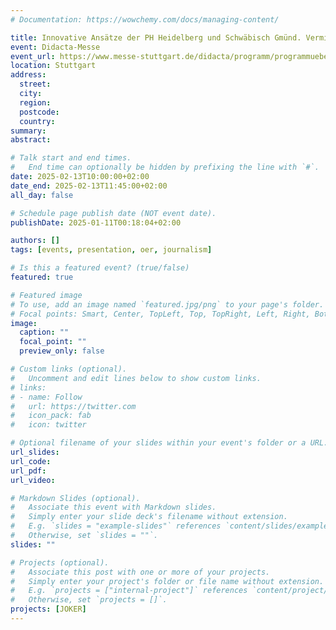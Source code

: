 ```yaml
---
# Documentation: https://wowchemy.com/docs/managing-content/

title: Innovative Ansätze der PH Heidelberg und Schwäbisch Gmünd. Vermittlung journalistischer Kompetenzen.
event: Didacta-Messe
event_url: https://www.messe-stuttgart.de/didacta/programm/programmuebersicht/programmsuche?timeOfDayFilter=morning&dateFilter=13%2C1%2C2025%2C13%2C1%2C2025#/program/configuration.773bfeab-690e-4ad9-85e9-5df8cfe41830-contribution.707979f5-59cd-4b14-9b6a-bef4787cb9e1-a3f79db5-cdda-4375-89b2-d9ab61b7efb8
location: Stuttgart
address:
  street:
  city:
  region:
  postcode:
  country:
summary: 
abstract:

# Talk start and end times.
#   End time can optionally be hidden by prefixing the line with `#`.
date: 2025-02-13T10:00:00+02:00
date_end: 2025-02-13T11:45:00+02:00
all_day: false

# Schedule page publish date (NOT event date).
publishDate: 2025-01-11T00:18:04+02:00

authors: []
tags: [events, presentation, oer, journalism]

# Is this a featured event? (true/false)
featured: true

# Featured image
# To use, add an image named `featured.jpg/png` to your page's folder. 
# Focal points: Smart, Center, TopLeft, Top, TopRight, Left, Right, BottomLeft, Bottom, BottomRight.
image:
  caption: ""
  focal_point: ""
  preview_only: false

# Custom links (optional).
#   Uncomment and edit lines below to show custom links.
# links:
# - name: Follow
#   url: https://twitter.com
#   icon_pack: fab
#   icon: twitter

# Optional filename of your slides within your event's folder or a URL.
url_slides: 
url_code:
url_pdf:
url_video: 

# Markdown Slides (optional).
#   Associate this event with Markdown slides.
#   Simply enter your slide deck's filename without extension.
#   E.g. `slides = "example-slides"` references `content/slides/example-slides.md`.
#   Otherwise, set `slides = ""`.
slides: ""

# Projects (optional).
#   Associate this post with one or more of your projects.
#   Simply enter your project's folder or file name without extension.
#   E.g. `projects = ["internal-project"]` references `content/project/deep-learning/index.md`.
#   Otherwise, set `projects = []`.
projects: [JOKER]
---
```


